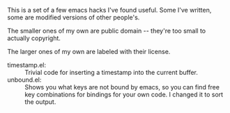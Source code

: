 This is a set of a few emacs hacks I've found useful. Some I've
written, some are modified versions of other people's.

The smaller ones of my own are public domain -- they're too small to
actually copyright.

The larger ones of my own are labeled with their license.

<dl>

<dt>timestamp.el:</dt>
<dd>Trivial code for inserting a timestamp into the current buffer.<dd>

<dt>unbound.el:</dt>
<dd>Shows you what keys are not bound by emacs, so you can find
free key combinations for bindings for your own code. I changed it to
sort the output.</dd>

</dl>
